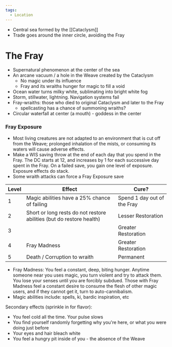 ```yaml
---
tags:
  - Location
---
```

- Central sea formed by the [[Cataclysm]]
- Trade goes around the inner circle, avoiding the Fray


# The Fray

- Supernatural phenomenon at the center of the sea
- An arcane vacuum / a hole in the Weave created by the Cataclysm
	- No magic under its influence
	- Fray and its wraiths hunger for magic to fill a void
- Ocean water turns milky white, sublimating into bright white fog
- Storm, stillwater, lightning. Navigation systems fail
- Fray-wraiths: those who died to original Cataclysm and later to the Fray
	- spellcasting has a chance of summoning wraiths?
- Circular waterfall at center (a mouth) - goddess in the center
### Fray Exposure
- Most living creatures are not adapted to an environment that is cut off from the Weave; prolonged inhalation of the mists, or consuming its waters will cause adverse effects. 
- Make a WIS saving throw at the end of each day that you spend in the Fray. The DC starts at 12, and increases by 1 for each successive day spent in the Fray. On a failed save, you gain one level of exposure. Exposure effects do stack.
- Some wraith attacks can force a Fray Exposure save

| Level | Effect                                                               | Cure?                       |
| ----- | -------------------------------------------------------------------- | --------------------------- |
| 1     | Magic abilities have a 25% chance of failing                         | Spend 1 day out of the Fray |
| 2     | Short or long rests do not restore abilities (but do restore health) | Lesser Restoration          |
| 3     |                                                                      | Greater Restoration         |
| 4     | Fray Madness                                                                     | Greater Restoration         |
| 5     | Death / Corruption to wraith                                         | Permanent                   |

- Fray Madness: You feel a constant, deep, biting hunger. Anytime someone near you uses magic, you turn violent and try to attack them. You lose your senses until you are forcibly subdued. Those with Fray Madness feel a constant desire to consume the flesh of other magic users, and if they cannot get it, turn to auto-cannibalism.  
- Magic abilities include: spells, ki, bardic inspiration, etc

Secondary effects (sprinkle in for flavor):
- You feel cold all the time. Your pulse slows
- You find yourself randomly forgetting why you're here, or what you were doing just before
- Your eyes and hair bleach white
- You feel a hungry pit inside of you - the absence of the Weave